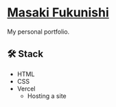 # [Masaki Fukunishi](https://masakifukunishi.site/)

My personal portfolio.

## :hammer_and_wrench: Stack

- HTML
- CSS
- Vercel
  - Hosting a site
